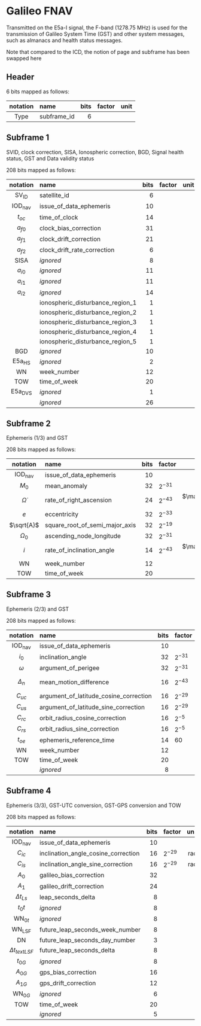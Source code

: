 # Galileo FNAV

Transmitted on the E5a-I signal, the F-band (1278.75 MHz)
is used for the transmission of Galileo System Time (GST)
and other system messages, such as almanacs and health status messages.

Note that compared to the ICD, the notion of page and subframe has been swapped here

## Header

6 bits mapped as follows:

|notation|name|bits|factor|unit|
|:------:|:---|---:|:-----|:--:|
|$\text{Type}$|subframe_id|6|||

## Subframe 1

SVID, clock correction, SISA, Ionospheric correction, BGD,
Signal health status, GST and Data validity status


208 bits mapped as follows:

|notation|name|bits|factor|unit|
|:------:|:---|---:|:-----|:--:|
|$\text{SV}_{\text{ID}}$|satellite_id|6|||
|$\text{IOD}_{\text{nav}}$|issue_of_data_ephemeris|10|||
|$t_{oc}$|time_of_clock|14|||
|$a_{f0}$|clock_bias_correction|31|||
|$a_{f1}$|clock_drift_correction|21|||
|$a_{f2}$|clock_drift_rate_correction|6|||
|$\text{SISA}$|_ignored_|8|||
|$a_{i0}$|_ignored_|11|||
|$a_{i1}$|_ignored_|11|||
|$a_{i2}$|_ignored_|14|||
||ionospheric_disturbance_region_1|1|||
||ionospheric_disturbance_region_2|1|||
||ionospheric_disturbance_region_3|1|||
||ionospheric_disturbance_region_4|1|||
||ionospheric_disturbance_region_5|1|||
|$\text{BGD}$|_ignored_|10|||
|$\text{E5a}_{\text{HS}}$|_ignored_|2|||
|$\text{WN}$|week_number|12|||
|$\text{TOW}$|time_of_week|20|||
|$\text{E5a}_{\text{DVS}}$|_ignored_|1|||
||_ignored_|26|||

## Subframe 2

Ephemeris (1/3) and GST

208 bits mapped as follows:

|notation|name|bits|factor|unit|
|:------:|:---|---:|:-----|:--:|
|$\text{IOD}_{\text{nav}}$|issue_of_data_ephemeris|10|||
|$M_0$|mean_anomaly|32|$2^{-31}$|$\mathrm{semicircle}$|
|$\dot{\Omega}$|rate_of_right_ascension|24|$2^{-43}$|$\mathrm{\frac{semicircle}{s}}$|
|$e$|eccentricity|32|$2^{-33}$||
|$\sqrt{A}$|square_root_of_semi_major_axis|32|$2^{-19}$|$\mathrm{m^{1/2}}$|
|$\Omega_0$|ascending_node_longitude|32|$2^{-31}$|$\mathrm{semicircle}$|
|$\dot{i}$|rate_of_inclination_angle|14|$2^{-43}$|$\mathrm{\frac{semicircle}{s}}$|
|$\text{WN}$|week_number|12|||
|$\text{TOW}$|time_of_week|20|||

## Subframe 3

Ephemeris (2/3) and GST

208 bits mapped as follows:

|notation|name|bits|factor|unit|
|:------:|:---|---:|:-----|:--:|
|$\text{IOD}_{\text{nav}}$|issue_of_data_ephemeris|10|||
|$i_0$|inclination_angle|32|$2^{-31}$|$\mathrm{semicircle}$|
|$\omega$|argument_of_perigee|32|$2^{-31}$|$\mathrm{semicircle}$|
|$\Delta_n$|mean_motion_difference|16|$2^{-43}$|$\mathrm{\frac{semicircle}{s}}$|
|$C_{uc}$|argument_of_latitude_cosine_correction|16|$2^{-29}$|$\mathrm{rad}$|
|$C_{us}$|argument_of_latitude_sine_correction|16|$2^{-29}$|$\mathrm{rad}$|
|$C_{rc}$|orbit_radius_cosine_correction|16|$2^{-5}$|$\mathrm{m}$|
|$C_{rs}$|orbit_radius_sine_correction|16|$2^{-5}$|$\mathrm{m}$|
|$t_{oe}$|ephemeris_reference_time|14|60|$\mathrm{s}$|
|$\text{WN}$|week_number|12|||
|$\text{TOW}$|time_of_week|20|||
||_ignored_|8|||

## Subframe 4

Ephemeris (3/3), GST-UTC conversion, GST-GPS conversion and TOW

208 bits mapped as follows:

|notation|name|bits|factor|unit|
|:------:|:---|---:|:-----|:--:|
|$\text{IOD}_{\text{nav}}$|issue_of_data_ephemeris|10|||
|$C_{ic}$|inclination_angle_cosine_correction|16|$2^{-29}$|$\mathrm{rad}$|
|$C_{is}$|inclination_angle_sine_correction|16|$2^{-29}$|$\mathrm{rad}$|
|$A_0$|galileo_bias_correction|32|||
|$A_1$|galileo_drift_correction|24|||
|$\Delta{}t_{Ls}$|leap_seconds_delta|8|||
|$t_0t$|_ignored_|8|||
|$\text{WN}_{0t}$|_ignored_|8|||
|$\text{WN}_{\text{LSF}}$|future_leap_seconds_week_number|8|||
|$\text{DN}$|future_leap_seconds_day_number|3|||
|$\Delta{}t_{text{LSF}}$|future_leap_seconds_delta|8|||
|$t_{0G}$|_ignored_|8|||
|$A_{0G}$|gps_bias_correction|16|||
|$A_{1G}$|gps_drift_correction|12|||
|$\text{WN}_{0G}$|_ignored_|6|||
|$\text{TOW}$|time_of_week|20|||
||_ignored_|5|||
